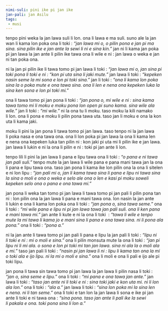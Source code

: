 ```yaml
---
nimi-suli: pini ike pi jan ike
jan-pali: jan Asilu
tags:
 - musi
---
```

tenpo pini weka la jan lawa suli li lon. ona li lawa e ma suli. suno ale la jan wan li kama lon poka ona li toki : *“jan lawa mi o, o pilin pona e jan pi ma sina. sina pilin ike e jan ante la sewi li ni e sina kin.”* jan ni li kama jan poka pi jan lawa la jan ante li pilin ike tawa ona li wile e ni : jan lawa o weka e jan ni tan poka ona.

ni la jan pi pilin ike li tawa tomo pi jan lawa li toki : *“jan lawa mi o, jan sina pi toki pona li toki e ni : “kon pi uta sina li jaki mute.”* jan lawa li toki : *“kepeken nasin seme la mi sona e lon pi toki sina.”* jan li toki : *“ona li kama lon poka sina la o poka mute e ona tawa sina. ona li len e nena ona kepeken luka la sina ken sona e lon pi toki mi.”*

ona li tawa tomo pi jan pona li toki : *“jan pona o, mi wile e ni : sina kama tawa tomo mi li moku e moku pona lon open pi suno kama. sina wile ala wile.”* jan li toki : *“mi wile.”* ni la ona tu li moku. taso moku la kili namako li lon. ona li pona e moku li pilin pona tawa uta. taso jan li moku e ona la kon uta li kama jaki.

moku li pini la jan pona li tawa tomo pi jan lawa. taso tenpo ni la jan lawa li poka nasa e ona tawa ona. ona li lon poka pi jan lawa la ona li kama len e nena ona kepeken luka tan pilin ni : kon jaki pi uta mi li pilin ike e jan lawa. jan lawa li lukin e ni la ona li pilin e ni : toki pi jan ante li lon.

tenpo lili li pini la jan lawa li pana e lipu tawa ona li toki : *“o pana e ni tawa jan pali suli.”* tenpo mute la jan lawa li wile pana e pana mani tawa jan la ona li pana e lipu tawa ona. taso jan pona li kama ike lon pilin ona la ona li sitelen e ni lon lipu : *“jan pali mi o, jan li kama tawa sina li pana e lipu ni tawa sina la sina o moli e ona o weka e selo ale ona o len e kasi pi moku soweli kepeken selo ona o pana e ona tawa mi.”*

jan pona li weka tan tomo pi jan lawa li tawa tomo pi jan pali li pilin pona tan ni : lon pilin ona la jan lawa li pana e mani tawa ona. lon nasin la jan ante li lukin e ona li kama lon poka ona li toki : *“jan pona o, sina tawa seme.”* ona li toki : *“mi wile pana e lipu ni pi jan lawa tawa jan pali suli. ona li ken pana e mani tawa mi.”* jan ante li kute e ni la ona li toki  : *“tawa li wile e tenpo mute la mi tawa li kama jo e mani sina li pana e ona tawa sina. ni li pona ala pona.”* ona li toki : *“pona a.”*

ni la jan ante li tawa tomo pi jan pali li pana e lipu la jan pali li toki : *“lipu ni li toki e ni : mi o moli e sina.”* ona li pilin monsuta mute la ona li toki : *“jan pi lipu ni li mi ala. o sona e lon pi toki mi tan jan lawa. sina ni ala la o moli ala e mi.”* taso jan pali li toki : *“nasin pi jan lawa li ni : lipu li kama tan ona la mi o toki ala e ijo lipu. ni la mi o moli e sina.”* ona li moli e ona li pali e ijo ale pi toki lipu.

jan pona li tawa sin tawa tomo pi jan lawa la jan lawa li pilin nasa li toki : *“jan o, sina seme e lipu.”* ona li toki : *“mi pana e ona tawa jan ante.”* jan lawa li toki : *“taso jan ante ni li toki e ni : sina toki jaki e kon uta mi. ni li lon ala lon.”* ona li toki : *“ala a.”* jan lawa li toki : *“sina lon poka mi la sina len e nena. ni li tan seme.”* ona li toki e tan lon la jan lawa li sona e ike pi jan ante li toki e ni tawa ona : *“sina pona. taso jan ante li pali ike la sewi li pakala e ona. toki pona sina li lon a.”*
